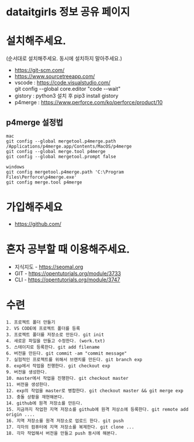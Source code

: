 # dataitgirls 정보 공유 페이지

# 설치해주세요.
(순서대로 설치해주세요. 동시에 설치하지 말아주세요.)
- https://git-scm.com/
- https://www.sourcetreeapp.com/
- vscode : https://code.visualstudio.com/
  <br> git config --global core.editor "code --wait"
- gistory : python3 설치 후 pip3 install gistory
- p4merge : https://www.perforce.com/ko/perforce/product/10

## p4merge 설정법
```
mac
git config --global mergetool.p4merge.path /Applications/p4merge.app/Contents/MacOS/p4merge
git config --global merge.tool p4merge
git config --global mergetool.prompt false

windows
git config mergetool.p4merge.path 'C:\Program Files\Perforce\p4merge.exe'
git config merge.tool p4merge
```

# 가입해주세요
- https://github.com/

# 혼자 공부할 때 이용해주세요. 
- 지식지도 - https://seomal.org
- GIT - https://opentutorials.org/module/3733
- CLI - https://opentutorials.org/module/3747

# 수련
```
1. 프로젝트 폴더 만들기
2. VS CODE에 프로젝트 폴더를 등록
3. 프로젝트 폴더를 저장소로 만든다. git init 
4. 새로운 파일을 만들고 수정한다. (work.txt)
5. 스테이지로 등록한다. git add filename
6. 버전을 만든다. git commit -am "commit message"
7. 실험적인 프로젝트를 위해서 브랜치를 만든다. git branch exp
8. exp에서 작업을 진행한다. git checkout exp
9. 버전을 생성한다. 
10. master에서 작업을 진행한다. git checkout master
11. 버전을 생성한다. 
12. exp의 작업을 master로 병합한다. git checkout master && git merge exp
13. 충돌 상황을 재현해본다. 
14. github에 원격 저장소를 만든다. 
15. 지금까지 작업한 지역 저장소를 github에 원격 저상소에 등록한다. git remote add origin ....
16. 지역 저장소를 원격 저장소로 업로드 한다. git push
17. 각자의 컴퓨터에 지역 저장소를 복제한다. git clone ...
18. 각자 작업해서 버전을 만들고 push 동시에 해본다. 
```
